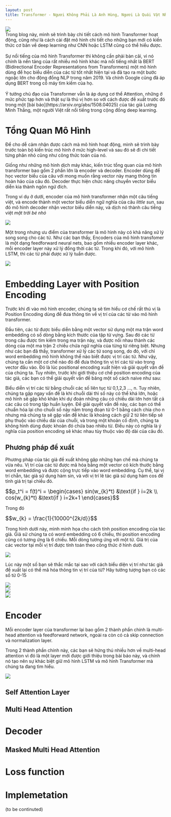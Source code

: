 ```yaml
---
layout: post
title: Transformer - Ngươi Không Phải Là Anh Hùng, Ngươi Là Quái Vật Nhiều Đầu.
---
```



<div class="img-div-any-width" markdown="0">
    <img src="/images/transformer/transformer.jpg" />
</div>
Trong blog này, mình sẽ trình bày chi tiết cách mô hình Transformer hoạt động, cũng như là cách cài đặt mô hình chi tiết cho những bạn mới có kiến thức cơ bản về deep learning như CNN hoặc LSTM cũng có thể hiểu được.<br/><br/>Sự nổi tiếng của mô hình Transformer thì không cần phải bàn cãi, vì nó chính là nền tảng của rất nhiều mô hình khác mà nổi tiếng nhất là BERT (Bidirectional Encoder Representations from Transformers) một mô hình dùng để học biểu diễn của các từ tốt nhất hiện tại và đã tạo ra một bước ngoặc lớn cho động đồng NLP trong năm 2019. Và chính Google cũng đã áp dụng BERT trong cỗ máy tìm kiếm của họ.<br/><br/>Ý tưởng chủ đạo của Transformer vẫn là áp dụng cơ thể Attention, những ở mức phức tạp hơn và thật sự là thú vị hơn so với cách được đề xuất trước đó trong một [bài báo](https://arxiv.org/abs/1508.04025) của tác giả Lương Minh Thắng, một người Việt rất nổi tiếng trong cộng đồng deep learning. 

# Tổng Quan Mô Hình
Để cho dễ cảm nhận được cách mà mô hình hoạt động, mình sẽ trình bày trước toàn bộ kiến trúc mô hình ở mức high-level và sau đó sẽ đi chi tiết từng phân nhỏ cũng như công thức toán của nó. 

Giống như những mô hình dịch máy khác, kiến trúc tổng quan của mô hình transformer bao gồm 2 phần lớn là encoder và decoder. Encoder dùng để học vector biểu của câu với mong muốn rằng vector này mang thông tin hoàn hảo của câu đó. Decoder thực hiện chức năng chuyển vector biểu diễn kia thành ngôn ngứ đích.

Trong ví dụ ở dưới, encoder của mô hình transformer nhận một câu tiếng việt, và encode thành một vector biểu diễn ngữ nghĩa của câu <i>little sun</i>, sau đó mô hình decoder nhận vector biểu diễn này, và dịch nó thành câu tiếng việt <i>mặt trời bé nhỏ</i>

<div class="img-div" markdown="0">
    <img src="/images/transformer/overview.jpg" />
</div>

Một trong nhưng ưu điểm của transformer là mô hình này có khả năng xử lý song song cho các từ. Như các bạn thấy, Encoders của mô hình transfomer là một dạng feedforward neural nets, bao gồm nhiều encoder layer khác, mỗi encoder layer này xử lý đồng thời các từ. Trong khi đó, với mô hình LSTM, thì các từ phải được xử lý tuần được. 

<div class="img-div-any-width" markdown="0">
    <img src="/images/transformer/overview2.jpg" />
</div>

# Embedding Layer with Position Encoding
Trước khi đi vào mô hình encoder, chúng ta sẽ tìm hiểu cơ chế rất thú vị là Position Encoding dùng để đưa thông tin về vị trí của các từ vào mô hình transformer.

Đầu tiên, các từ được biểu diễn bằng một vector sử dụng một ma trận word embedding có số dòng bằng kích thước của tập từ vựng. Sau đó các từ trong câu được tìm kiếm trong ma trận này, và được nối nhau thành các dòng của một ma trận 2 chiều chứa ngữ nghĩa của từng từ riêng biệt. Nhưng như các bạn đã thấy, transformer xử lý các từ song song, do đó, với chỉ word embedding mô hình không thể nào biết được vị trí các từ. Như vậy, chúng ta cần một cơ chế nào đó để đưa thông tin vị trí các từ vào trong vector đầu vào. Đó là lúc positional encoding xuất hiện và giải quyết vấn đề của chúng ta. Tuy nhiên, trước khi giới thiệu cơ chế position encoding của tác giả, các bạn có thể giải quyết vấn đề băng một số cách naive như sau:

Biểu diễn vị trí các từ bằng chuỗi các số liên tục từ 0,1,2,3 ..., n. Tuy nhiên, chúng ta gặp ngay vấn đề là khi chuỗi dài thì số này có thể khá lớn, hoặc mô hình sẽ gặp khó khăn khi dự đoán những câu có chiều dài lớn hơn tất cả các câu có trong tập huấn luyện. Để giải quyết vấn đề này, các bạn có thể chuẩn hóa lại cho chuỗi số này nằm trong đoạn từ 0-1 bằng cách chia cho n nhưng mà chúng ta sẽ gặp vấn đề khác là khoảng cách giữ 2 từ liên tiếp sẽ phụ thuộc vào chiều dài của chuỗi, và trong một khoản cố định, chúng ta không hình dùng được khoản đó chứa bao nhiêu từ. Điều này có nghĩa là ý nghĩa của position encoding sẽ khác nhau tùy thuộc vào độ dài của câu đó.

## Phương pháp đề xuất
Phương pháp của tác giả đề xuất không gặp những hạn chế mà chúng ta vừa nêu. Vị trí của các từ được mã hóa bằng một vector có kích thước bằng word embedding và được cộng trực tiếp vào word embedding. Cụ thể, tại vị trí chẵn, tác giả sử dụng hàm sin, và với vị trí lẽ tác giả sử dụng hàm cos để tính giá trị tại chiều đó.

<div class='row'>
<span class="col-sm-12 text-center" style="font-size:120%">$$p_t^i = f(t)^i = 
\begin{cases}
   sin(w_{k}*t) &\text{if } i=2k \\
   cos(w_{k}*t) &\text{if } i=2k+1
\end{cases}$$</span>
</div>

Trong đó 
<div class='row'>
<span class="col-sm-12 text-center" style="font-size:120%">$$w_{k} = \frac{1}{10000^{2k/d}}$$</span>
</div>

Trong hình dưới này, mình minh họa cho cách tính position encoding của tác giả. Giả sử chúng ta có word embedding có 6 chiều, thì position encoding cũng có tương ứng là 6 chiều. Mỗi dòng tương ứng với một từ. Giá trị của các vector tại mỗi vị trí được tính toán theo công thức ở hình dưới. 

<div class="img-div-any-width" markdown="0">
    <img src="/images/transformer/pe.png" />
</div>

Lúc này một số bạn sẽ thắc mắc tại sao với cách biểu diện vị trí như tác giả đề xuất lại có thể mã hóa thông tin vị trí của từ? Hãy tưởng tượng bạn có các số từ 0-15

<div class="img-div-any-width" markdown="0">
    <img src="/images/transformer/pe_intuition.png" />
</div>


<div class="img-div-any-width" markdown="0">
    <img src="/images/transformer/pe_heatmap.png" />
</div>

<div class="img-div" markdown="0">
    <img src="/images/transformer/embedding.jpg" />
</div>

# Encoder

Mỗi encoder layer của transformer lại bao gồm 2 thành phần chính là multi-head attention và feedforward network, ngoài ra còn có cả skip connection và normalization layer. 

Trong 2 thành phần chính này, các bạn sẽ hứng thú nhiều hơn về multi-head attention vì đó là một layer mới được giới thiệu trong bài báo này, và chính nó tạo nên sự khác biệt giữ mô hình LSTM và mô hình Transformer mà chúng ta đang tìm hiểu. 

<div class="img-div" markdown="0">
    <img src="/images/transformer/encoder.jpg" />
</div>

## Self Attention Layer
## Multi Head Attention
# Decoder
## Masked Multi Head Attention
# Loss function
# Implemetation
(to be continuted)
